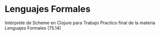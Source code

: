# Lenguajes Formales
Intérprete de Scheme en Clojure para Trabajo Practico final de la materia Lenguajes Formales (75.14)

